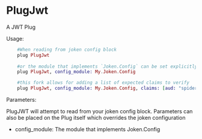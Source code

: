PlugJwt
=======

A JWT Plug

Usage:

```elixir
    #When reading from joken config block
    plug PlugJwt
    
    #or the module that implements `Joken.Config` can be set explicitly
    plug PlugJwt, config_module: My.Joken.Config

    #this fork allows for adding a list of expected claims to verify
    plug PlugJwt, config_module: My.Joken.Config, claims: [aud: "spiderman", admin: true]
```

Parameters:

PlugJWT will attempt to read from your joken config block. Parameters can also be placed on the Plug itself
which overrides the joken configuration

* config_module: The module that implements Joken.Config
